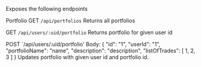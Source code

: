 Exposes the following endpoints

Portfolio
GET `/api/portfolios`
Returns all portfolios

GET `/api/users/:uid/portfolio`
Returns portfolio for given user id

POST `/api/users/:uid/portfolio'
Body:     {
        "id": "1",
        "userId": "1",
        "portfolioName": "name",
        "description": "description",
        "listOfTrades": [
            1,
            2,
            3
        ]
    }
Updates portfolio with given user id and portfolio id.
